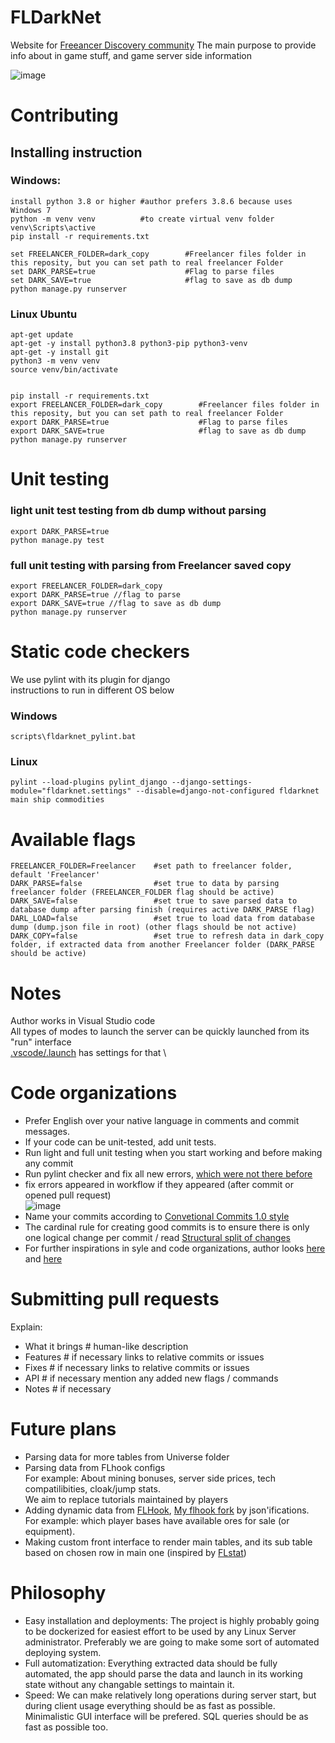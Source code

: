 # FLDarkNet
Website for [Freeancer Discovery community](https://discoverygc.com/forums)
The main purpose to provide info about in game stuff, and game server side information

![image](https://user-images.githubusercontent.com/20555918/113764510-402a8c80-9745-11eb-9365-25a3b67b8212.png)


# Contributing
## Installing instruction

### Windows:

```
install python 3.8 or higher #author prefers 3.8.6 because uses Windows 7
python -m venv venv          #to create virtual venv folder
venv\Scripts\active
pip install -r requirements.txt

set FREELANCER_FOLDER=dark_copy        #Freelancer files folder in this reposity, but you can set path to real freelancer Folder
set DARK_PARSE=true                    #Flag to parse files
set DARK_SAVE=true                     #flag to save as db dump
python manage.py runserver
```

### Linux Ubuntu

```
apt-get update
apt-get -y install python3.8 python3-pip python3-venv
apt-get -y install git
python3 -m venv venv
source venv/bin/activate


pip install -r requirements.txt
export FREELANCER_FOLDER=dark_copy        #Freelancer files folder in this reposity, but you can set path to real freelancer Folder
export DARK_PARSE=true                    #Flag to parse files
export DARK_SAVE=true                     #flag to save as db dump
python manage.py runserver
```

# Unit testing
### light unit test testing from db dump without parsing
```
export DARK_PARSE=true
python manage.py test
```

### full unit testing with parsing from Freelancer saved copy
```
export FREELANCER_FOLDER=dark_copy
export DARK_PARSE=true //flag to parse
export DARK_SAVE=true //flag to save as db dump
python manage.py runserver
```

# Static code checkers
We use pylint with its plugin for django \
instructions to run in different OS below 
### Windows 
```
scripts\fldarknet_pylint.bat
```

### Linux
```
pylint --load-plugins pylint_django --django-settings-module="fldarknet.settings" --disable=django-not-configured fldarknet main ship commodities
```

# Available flags

```
FREELANCER_FOLDER=Freelancer    #set path to freelancer folder, default 'Freelancer'
DARK_PARSE=false                #set true to data by parsing freelancer folder (FREELANCER_FOLDER flag should be active)
DARK_SAVE=false                 #set true to save parsed data to database dump after parsing finish (requires active DARK_PARSE flag)
DARL_LOAD=false                 #set true to load data from database dump (dump.json file in root) (other flags should be not active)
DARK_COPY=false                 #set true to refresh data in dark_copy folder, if extracted data from another Freelancer folder (DARK_PARSE should be active)
```

# Notes
Author works in Visual Studio code \
All types of modes to launch the server can be quickly launched from its "run" interface \
[.vscode/.launch](https://github.com/dd84ai/fldarknet/blob/main/.vscode/launch.json) has settings for that \

# Code organizations
* Prefer English over your native language in comments and commit messages.
* If your code can be unit-tested, add unit tests.
* Run light and full unit testing when you start working and before making any commit
* Run pylint checker and fix all new errors, [which were not there before](https://github.com/dd84ai/fldarknet/runs/2263439228?check_suite_focus=true)
* fix errors appeared in workflow if they appeared (after commit or opened pull request) \
![image](https://user-images.githubusercontent.com/20555918/113766107-43267c80-9747-11eb-8945-9d6bed920ad6.png)
* Name your commits according to [Convetional Commits 1.0 style](https://www.conventionalcommits.org/en/v1.0.0/)
* The cardinal rule for creating good commits is to ensure there is only one logical change per commit / read [Structural split of changes](https://wiki.openstack.org/wiki/GitCommitMessages#Structural_split_of_changes)
* For further inspirations in syle and code organizations, author looks [here](https://github.com/f213/education-backend) and [here](https://searx.github.io/searx/dev/contribution_guide.html#documentation)

# Submitting pull requests
Explain:
* What it brings  # human-like description
* Features        # if necessary links to relative commits or issues 
* Fixes           # if necessary links to relative commits or issues
* API             # if necessary mention any added new flags / commands
* Notes           # if necessary

# Future plans
* Parsing data for more tables from Universe folder
* Parsing data from FLhook configs \
For example: About mining bonuses, server side prices, tech compatilibities, cloak/jump stats. \
We aim to replace tutorials maintained by players
* Adding dynamic data from [FLHook](https://github.com/DiscoveryGC/FLHook), [My flhook fork](https://github.com/dd84ai/FLHook) by json'ifications. \
For example: which player bases have available ores for sale (or equipment). 
* Making custom front interface to render main tables, and its sub table based on chosen row in main one (inspired by [FLstat](https://discoverygc.com/forums/showthread.php?tid=115254&pid=1524529#pid1524529))

# Philosophy
* Easy installation and deployments: The project is highly probably going to be dockerized for easiest effort to be used by any Linux Server administrator. Preferably we are going to make some sort of automated deploying system.
* Full automatization: Everything extracted data should be fully automated, the app should parse the data and launch in its working state without any changable settings to maintain it.
* Speed: We can make relatively long operations during server start, but during client usage everything should be as fast as possible. Minimalistic GUI interface will be prefered. SQL queries should be as fast as possible too.
